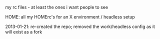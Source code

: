 my rc files - at least the ones i want people to see

HOME: all my HOMErc's for an X environment / headless setup



2013-01-21:
 re-created the repo; removed the work/headless config as it will exist as a fork


